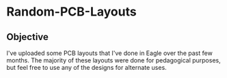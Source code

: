 # Random-PCB-Layouts

## Objective
I've uploaded some PCB layouts that I've done in Eagle over the past few months. The majority of these layouts were done for pedagogical purposes, but feel free to use any of the designs for alternate uses.
